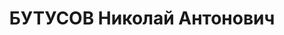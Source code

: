 ---
title: БУТУСОВ Николай Антонович
description: "Род. в 1903, с. Томузловка, русский, обр.: низшее, бывший член ВКП(б).\
  \ Проживал: с. Арзгир. Председатель сельсовета \n  Арестован 02.10.1937. Приговор:\
  \ ВМН. Расстрелян"
---